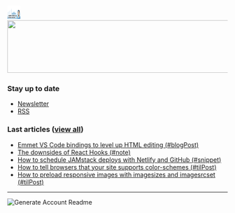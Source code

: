<img alt width="30" height="30" src="https://raw.githubusercontent.com/stefanjudis/stefanjudis/main/screenshot.png">

<div align="left">
  <img src="https://raw.githubusercontent.com/stefanjudis/stefanjudis/main/headline.svg" width="800" height="120">
</div>

### Stay up to date

- [Newsletter](https://www.stefanjudis.com/newsletter/)
- [RSS](https://www.stefanjudis.com/feeds/)

### Last articles ([view all](https://www.stefanjudis.com/blog/))

<!-- BLOG-POST-LIST:START -->
- [Emmet VS Code bindings to level up HTML editing (#blogPost)](https://www.stefanjudis.com/blog/emmet-vs-code-bindings-to-level-up-html-editing/)
- [The downsides of React Hooks (#note)](https://www.stefanjudis.com/notes/the-downsides-of-react-hooks/)
- [How to schedule JAMstack deploys with Netlify and GitHub (#snippet)](https://www.stefanjudis.com/snippets/how-to-schedule-jamstack-deploys-with-netlify-and-github/)
- [How to tell browsers that your site supports color-schemes (#tilPost)](https://www.stefanjudis.com/today-i-learned/how-to-tell-browsers-that-your-site-supports-color-schemes/)
- [How to preload responsive images with imagesizes and imagesrcset (#tilPost)](https://www.stefanjudis.com/today-i-learned/how-to-preload-responsive-images-with-imagesizes-and-imagesrcset/)
<!-- BLOG-POST-LIST:END -->

---

![Generate Account Readme](https://github.com/stefanjudis/stefanjudis/workflows/Generate%20Account%20Readme/badge.svg)
